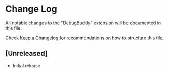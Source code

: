# Change Log

All notable changes to the "DebugBuddy" extension will be documented in this file.

Check [Keep a Changelog](http://keepachangelog.com/) for recommendations on how to structure this file.

## [Unreleased]

- Initial release